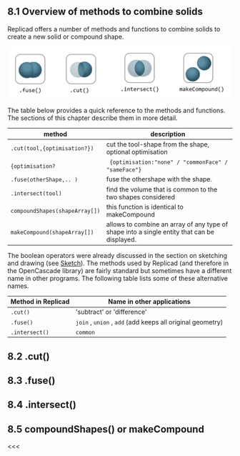 ## 8.1 Overview of methods to combine solids

Replicad offers a number of methods and functions to combine solids to create a new solid or compound shape. 

<img src="https://github.com/raydeleu/ReplicadManual/blob/main/images/booleans-icons.png" width="500"> 

The table below provides a quick reference to the methods and functions. The sections of this chapter describe them in more detail. 

| method                           | description                                                      |
| ---------------------------------|------------------------------------------------------------------|
|`.cut(tool,{optimisation?})`     | cut the tool-shape from the shape, optional optimisation         |  
|`{optimisation?`                |` {optimisation:"none" / "commonFace" / "sameFace"}`              |
|`.fuse(otherShape,.. )`          | fuse the othershape with the shape.                              | 
|`.intersect(tool) `              | find the volume that is common to the two shapes considered      |
|`compoundShapes(shapeArray[])`   | this function is identical to makeCompound                       |
|`makeCompound(shapeArray[])`     | allows to combine an array of any type of shape into a single entity that can be displayed.|   

The boolean operators were already discussed in the section on sketching and drawing (see [Sketch](./3.-Sketch.md)). The methods used by Replicad (and therefore in the OpenCascade library) are fairly standard but sometimes have a different name in other programs. The following table lists some of these alternative names. 

| Method in Replicad               | Name in other applications                                      |
|----------------------------------|-----------------------------------------------------------------|
| `.cut()`                         | 'subtract' or 'difference'                                      | 
| `.fuse()`                        | `join` , `union` , `add` (add keeps all original geometry)      |               
| `.intersect()`                   | `common`                                                        |   

## 8.2 .cut()




## 8.3 .fuse()




## 8.4 .intersect()




## 8.5 compoundShapes() or makeCompound




<<<
